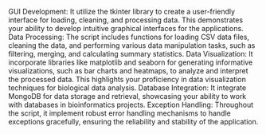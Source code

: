 GUI Development: It utilize the tkinter library to create a user-friendly interface for loading, cleaning, and processing data. This demonstrates your ability to develop intuitive graphical interfaces for the applications.
Data Processing: The script includes functions for loading CSV data files, cleaning the data, and performing various data manipulation tasks, such as filtering, merging, and calculating summary statistics.
Data Visualization: It incorporate libraries like matplotlib and seaborn for generating informative visualizations, such as bar charts and heatmaps, to analyze and interpret the processed data. This highlights your proficiency in data visualization techniques for biological data analysis.
Database Integration: It integrate MongoDB for data storage and retrieval, showcasing your ability to work with databases in bioinformatics projects.
Exception Handling: Throughout the script, it implement robust error handling mechanisms to handle exceptions gracefully, ensuring the reliability and stability of the application.
